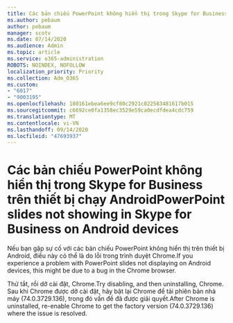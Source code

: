 ```yaml
---
title: Các bản chiếu PowerPoint không hiển thị trong Skype for Business trên thiết bị chạy Android
ms.author: pebaum
author: pebaum
manager: scotv
ms.date: 07/14/2020
ms.audience: Admin
ms.topic: article
ms.service: o365-administration
ROBOTS: NOINDEX, NOFOLLOW
localization_priority: Priority
ms.collection: Adm_O365
ms.custom:
- "6017"
- "9003195"
ms.openlocfilehash: 180161ebea6ee9cf80c2921c022583481617b015
ms.sourcegitcommit: c6692ce0fa1358ec3529e59ca0ecdfdea4cdc759
ms.translationtype: MT
ms.contentlocale: vi-VN
ms.lasthandoff: 09/14/2020
ms.locfileid: "47693937"
---
```

# <a name="powerpoint-slides-not-showing-in-skype-for-business-on-android-devices"></a><span data-ttu-id="a61b8-102">Các bản chiếu PowerPoint không hiển thị trong Skype for Business trên thiết bị chạy Android</span><span class="sxs-lookup"><span data-stu-id="a61b8-102">PowerPoint slides not showing in Skype for Business on Android devices</span></span>

<span data-ttu-id="a61b8-103">Nếu bạn gặp sự cố với các bản chiếu PowerPoint không hiển thị trên thiết bị Android, điều này có thể là do lỗi trong trình duyệt Chrome.</span><span class="sxs-lookup"><span data-stu-id="a61b8-103">If you experience a problem with PowerPoint slides not displaying on Android devices, this might be due to a bug in the Chrome browser.</span></span>

<span data-ttu-id="a61b8-104">Thử tắt, rồi dỡ cài đặt, Chrome.</span><span class="sxs-lookup"><span data-stu-id="a61b8-104">Try disabling, and then uninstalling, Chrome.</span></span> <span data-ttu-id="a61b8-105">Sau khi Chrome được dỡ cài đặt, hãy bật lại Chrome để tải phiên bản nhà máy (74.0.3729.136), trong đó vấn đề đã được giải quyết.</span><span class="sxs-lookup"><span data-stu-id="a61b8-105">After Chrome is uninstalled, re-enable Chrome to get the factory version (74.0.3729.136) where the issue is resolved.</span></span>